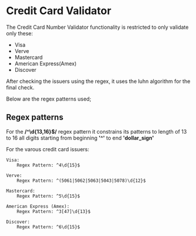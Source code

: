 # Credit Card Validator
The Credit Card Number Validator functionality is restricted to only validate only these:
* Visa
* Verve
* Mastercard
* American Express(Amex)
* Discover

After checking the issuers using the regex, it uses the luhn algorithm for the final check.


Below are the regex patterns used;

## Regex patterns
For the **/^\d{13,16}$/** regex pattern it constrains its patterns to length of 13 to 16 all digits starting from beginning __'^'__ to end __'dollar_sign'__

For the varous credit card issuers: 

    Visa:
        Regex Pattern: ^4\d{15}$

    Verve:
        Regex Pattern: ^(5061|5062|5063|5043|5078)\d{12}$

    Mastercard:
        Regex Pattern: ^5\d{15}$

    American Express (Amex):
        Regex Pattern: ^3[47]\d{13}$

    Discover:
        Regex Pattern: ^6\d{15}$